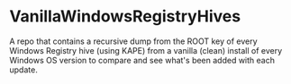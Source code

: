 # VanillaWindowsRegistryHives
A repo that contains a recursive dump from the ROOT key of every Windows Registry hive (using KAPE) from a vanilla (clean) install of every Windows OS version to compare and see what's been added with each update.

